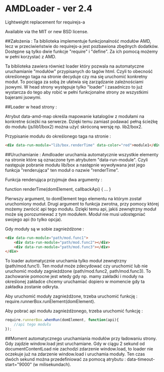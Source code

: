 # AMDLoader - ver 2.4
Lightweight replacement for requirejs-a

Available via the MIT or new BSD license.


##Założenia :
Ta biblioteka implementuje funkcjonalność modułów AMD, lecz w przeciwieństwie do requirejs-a jest pozbawiona zbędnych dodatków. Dostępne są tylko dwie funkcje "require" i "define". Za ich pomocą możemy w pełni korzystać z AMD.

Ta biblioteka zawiera również loader który pozwala na automatyczne uruchamianie "modułów" przypisanych do tagów html. Czyli to obecność określonego taga na stronie decyduje czy ma się uruchomić konkretny moduł. To pociąga za sobą że ułatwia się zarządzanie zależnościami jsowymi. W head strony występuje tylko "loader" i zasadniczo to już wystarcza do tego aby robić w pełni funkcjonalne strony ze wszystkimi bajerami jsowymi.


##Loader w head strony :
<script
    type="text/javascript"
    src="amdloader.js"
    data-amd-map="lib:js/lib1 lib2:js/lib1"
></script>

Atrybut data-amd-map określa mapowanie katalogów z modułami na konkretne ścieżki na serwerze. Dzięki temu zamiast podawać pełną ścieżkę do modułu (js/lib1/box2) można użyć skróconą wersję np. lib2/box2.

Przypisanie modułu do określonego taga na stronie :
```html
<div data-run-module="lib/box.renderTime" data-color="red">module1</div>
```

##Uruchamianie :
Amdloader uruchamia automatycznie wszystkie elementy na stronie które są oznaczone tym atrybutem "data-run-module".
Czyli następuje pobranie modułu lib/box a następnie wywoływana jest jego funkcja "renderująca" ten moduł o nazwie "renderTime".

Funkcja renderująca przyjmuje dwa argumenty :

function renderTime(domElement, callbackApi) { ... }

Pierwszy argument, to domElement tego elementu na którym został uruchomiony moduł. Drugi argument to funkcja zwrotna, przy pomocy której możemy zwrócić api tego modułu. Dzięki temu api, jakiś zewnętrzny moduł może się porozumiewać z tym modułem. Moduł nie musi udostępniać swojego api (to tylko opcja).


Gdy moduły są w sobie zagnieżdżone :
```html
<div data-run-module="path/mod.func1">
    <div data-run-module="path/mod.func2"></div>
    <div data-run-module="path/mod.func3"></div>
</div>
```

To loader automatycznie uruchamia tylko moduł zewnętrzny (path/mod.func1).
Ten moduł może zdecydować czy uruchomić lub nie uruchomić moduły zagnieżdżone (path/mod.func2, path/mod.func3).
To zachowanie pomocne jest wtedy gdy np. mamy zakładki i moduły na określonej zakładce chcemy uruchamiać dopiero w momencie gdy ta zakładka zostanie odkryta.

Aby uruchomić moduły zagnieżdżone, trzeba uruchomić funkcję : require.runnerBox.runElement(domElement).


Aby pobrać api modułu zagnieżdżonego, trzeba uruchomić funkcję :

```javascript
require.runnerBox.whenRun(domElement, function(api){
    //api tego modułu
});
```


##Moment automatycznego uruchamiania modułów przy ładowaniu strony.
Gdy zajdzie window.load jest uruchamiane. Gdy w ciągu 2 sekund od documentContentLoad nie zachodzi zdarzenie window.load, to loader nie oczekuje już na zdarzenie window.load i uruchamia moduły. Ten czas dwóch sekund można przedefiniować za pomocą atrybutu : data-timeout-start="9000" (w milisekundach).


